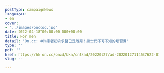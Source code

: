 ```yaml
---
postType: campaignNews
languages:
- en
cover:
- "../images/onccog.jpg"
date: 2022-04-18T00:00:00.000+08:00
title: For men
detail: 'On.cc: 80%患者初次求醫已是晚期！男士們不可不知的壞習慣'
type: ''
pdf: ''
href: https://hk.on.cc/onad/bkn/cnt/ad/20220127/ad-20220127114537622-0127_21011_001.html
slug: ''

---
```

